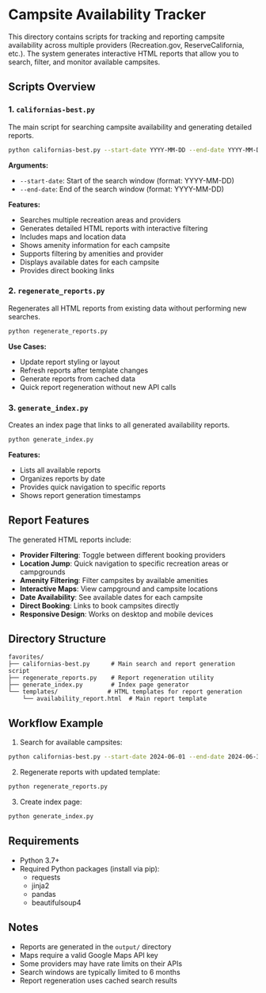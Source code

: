 # Campsite Availability Tracker

This directory contains scripts for tracking and reporting campsite availability across multiple providers (Recreation.gov, ReserveCalifornia, etc.). The system generates interactive HTML reports that allow you to search, filter, and monitor available campsites.

## Scripts Overview

### 1. `californias-best.py`

The main script for searching campsite availability and generating detailed reports.

```bash
python californias-best.py --start-date YYYY-MM-DD --end-date YYYY-MM-DD
```

**Arguments:**
- `--start-date`: Start of the search window (format: YYYY-MM-DD)
- `--end-date`: End of the search window (format: YYYY-MM-DD)

**Features:**
- Searches multiple recreation areas and providers
- Generates detailed HTML reports with interactive filtering
- Includes maps and location data
- Shows amenity information for each campsite
- Supports filtering by amenities and provider
- Displays available dates for each campsite
- Provides direct booking links

### 2. `regenerate_reports.py`

Regenerates all HTML reports from existing data without performing new searches.

```bash
python regenerate_reports.py
```

**Use Cases:**
- Update report styling or layout
- Refresh reports after template changes
- Generate reports from cached data
- Quick report regeneration without new API calls

### 3. `generate_index.py`

Creates an index page that links to all generated availability reports.

```bash
python generate_index.py
```

**Features:**
- Lists all available reports
- Organizes reports by date
- Provides quick navigation to specific reports
- Shows report generation timestamps

## Report Features

The generated HTML reports include:

- **Provider Filtering**: Toggle between different booking providers
- **Location Jump**: Quick navigation to specific recreation areas or campgrounds
- **Amenity Filtering**: Filter campsites by available amenities
- **Interactive Maps**: View campground and campsite locations
- **Date Availability**: See available dates for each campsite
- **Direct Booking**: Links to book campsites directly
- **Responsive Design**: Works on desktop and mobile devices

## Directory Structure

```
favorites/
├── californias-best.py      # Main search and report generation script
├── regenerate_reports.py    # Report regeneration utility
├── generate_index.py        # Index page generator
└── templates/              # HTML templates for report generation
    └── availability_report.html  # Main report template
```

## Workflow Example

1. Search for available campsites:
```bash
python californias-best.py --start-date 2024-06-01 --end-date 2024-06-30
```

2. Regenerate reports with updated template:
```bash
python regenerate_reports.py
```

3. Create index page:
```bash
python generate_index.py
```

## Requirements

- Python 3.7+
- Required Python packages (install via pip):
  - requests
  - jinja2
  - pandas
  - beautifulsoup4

## Notes

- Reports are generated in the `output/` directory
- Maps require a valid Google Maps API key
- Some providers may have rate limits on their APIs
- Search windows are typically limited to 6 months
- Report regeneration uses cached search results 